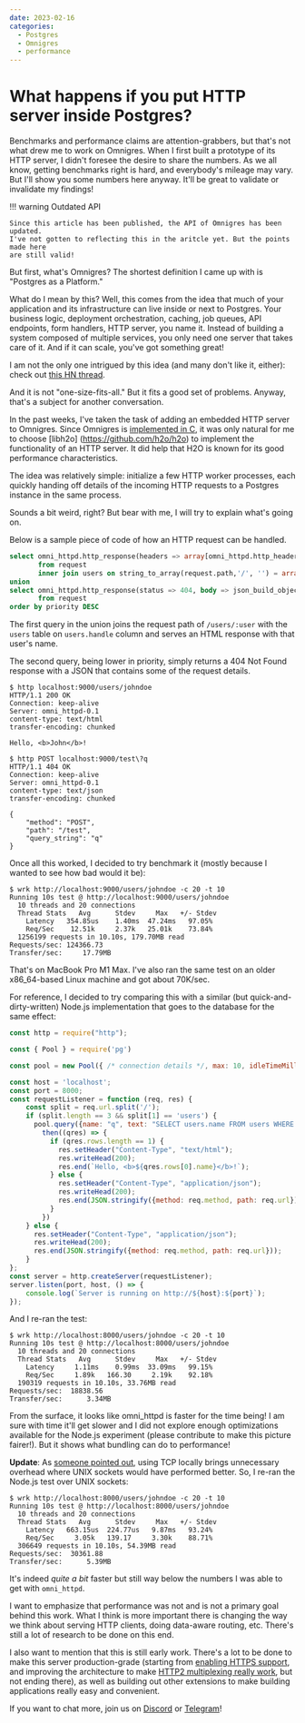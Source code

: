 ```yaml
---
date: 2023-02-16
categories:
  - Postgres
  - Omnigres
  - performance
---
```


# What happens if you put HTTP server inside Postgres?

Benchmarks and performance claims are attention-grabbers, but that's not what
drew me to work on Omnigres. When I first built a prototype of its HTTP server,
I didn't foresee the desire to share the numbers. As we all know, getting
benchmarks right is hard, and everybody's mileage may vary. But I'll show
you some numbers here anyway. It'll be great to validate or invalidate my
findings!

<!-- more -->

!!! warning Outdated API

    Since this article has been published, the API of Omnigres has been updated.
    I've not gotten to reflecting this in the aritcle yet. But the points made here
    are still valid!

But first, what's Omnigres? The shortest definition I came up with is "Postgres
as a Platform."

What do I mean by this? Well, this comes from the idea that much of your
application and its infrastructure can live inside or next to Postgres. Your
business logic, deployment orchestration, caching, job queues, API endpoints,
form handlers, HTTP server, you name it. Instead of building a system
composed of multiple services, you only need one server that takes
care of it. And if it can scale, you've got something great!

I am not the only one intrigued by this idea (and many don't like it, either):
check out [this HN thread](https://news.ycombinator.com/item?id=33934139).

And it is not "one-size-fits-all." But it fits a good set of problems. Anyway,
that's a subject for another conversation.

In the past weeks, I've taken the task of adding an embedded HTTP server to
Omnigres. Since Omnigres is [implemented in C](https://dev.to/omnigres/why-not-rust-for-omnigres-43ak), it was only natural
for me to choose [libh2o] (https://github.com/h2o/h2o) to implement the
functionality of an HTTP server. It did help that H2O is known for its good
performance characteristics.

The idea was relatively simple: initialize a few HTTP worker processes, each
quickly handing off details of the incoming HTTP requests to a Postgres
instance in the same process.

Sounds a bit weird, right? But bear with me, I will try to explain what's going
on.

Below is a sample piece of code of how an HTTP request can be handled.

```sql
select omni_httpd.http_response(headers => array[omni_httpd.http_header('content-type', 'text/html')], body => 'Hello, <b>' || users.name || '</b>!'), 1 as priority
       from request
       inner join users on string_to_array(request.path,'/', '') = array[NULL, 'users', users.handle]
union
select omni_httpd.http_response(status => 404, body => json_build_object('method', request.method, 'path', request.path, 'query_string', request.query_string)), 0 AS priority
       from request
order by priority DESC
```

The first query in the union joins the request path of `/users/:user` with the
`users` table on `users.handle` column and serves an HTML response with that
user's name.

The second query, being lower in priority, simply returns a 404 Not Found
response with a JSON that contains some of the request details.

```
$ http localhost:9000/users/johndoe
HTTP/1.1 200 OK
Connection: keep-alive
Server: omni_httpd-0.1
content-type: text/html
transfer-encoding: chunked

Hello, <b>John</b>!

$ http POST localhost:9000/test\?q
HTTP/1.1 404 OK
Connection: keep-alive
Server: omni_httpd-0.1
content-type: text/json
transfer-encoding: chunked

{
    "method": "POST",
    "path": "/test",
    "query_string": "q"
}
```

Once all this worked, I decided to try benchmark it (mostly because I wanted to see how bad would it be):

```
$ wrk http://localhost:9000/users/johndoe -c 20 -t 10
Running 10s test @ http://localhost:9000/users/johndoe
  10 threads and 20 connections
  Thread Stats   Avg      Stdev     Max   +/- Stdev
    Latency   354.85us    1.40ms  47.24ms   97.05%
    Req/Sec    12.51k     2.37k   25.01k    73.84%
  1256199 requests in 10.10s, 179.70MB read
Requests/sec: 124366.73
Transfer/sec:     17.79MB
```

That's on MacBook Pro M1 Max. I've also ran the same test on an older x86_64-based Linux machine and got about 70K/sec.

For reference, I decided to try comparing this with a similar (but quick-and-dirty-written) Node.js implementation that goes to the database for the same effect:

```js
const http = require("http");

const { Pool } = require('pg')

const pool = new Pool({ /* connection details */, max: 10, idleTimeMillis: 1000 * 60});

const host = 'localhost';
const port = 8000;
const requestListener = function (req, res) {
    const split = req.url.split('/');
    if (split.length == 3 && split[1] == 'users') {
      pool.query({name: "q", text: "SELECT users.name FROM users WHERE users.handle = $1", values: [split[2]]}).
        then((qres) => {
          if (qres.rows.length == 1) {
            res.setHeader("Content-Type", "text/html");
            res.writeHead(200);
            res.end(`Hello, <b>${qres.rows[0].name}</b>!`);
          } else {
            res.setHeader("Content-Type", "application/json");
            res.writeHead(200);
            res.end(JSON.stringify({method: req.method, path: req.url}));
          }
        })
    } else {
      res.setHeader("Content-Type", "application/json");
      res.writeHead(200);
      res.end(JSON.stringify({method: req.method, path: req.url}));
    }
};
const server = http.createServer(requestListener);
server.listen(port, host, () => {
    console.log(`Server is running on http://${host}:${port}`);
});
```

And I re-ran the test:

```
$ wrk http://localhost:8000/users/johndoe -c 20 -t 10
Running 10s test @ http://localhost:8000/users/johndoe
  10 threads and 20 connections
  Thread Stats   Avg      Stdev     Max   +/- Stdev
    Latency     1.11ms    0.99ms  33.09ms   99.15%
    Req/Sec     1.89k   166.30     2.19k    92.18%
  190319 requests in 10.10s, 33.76MB read
Requests/sec:  18838.56
Transfer/sec:      3.34MB
```

From the surface, it looks like omni_httpd is faster for the time being! I am sure with time it'll get slower and I did not explore enough optimizations available for the Node.js experiment (please contribute to make this picture fairer!). But it shows what bundling can do to performance!

**Update**: As [someone pointed out](https://lobste.rs/s/39ao1j/what_happens_if_you_put_http_server_inside#c_ipefyz),
using TCP locally brings unnecessary overhead where UNIX sockets would have
performed better. So, I re-ran the Node.js test over UNIX sockets:

```
$ wrk http://localhost:8000/users/johndoe -c 20 -t 10
Running 10s test @ http://localhost:8000/users/johndoe
  10 threads and 20 connections
  Thread Stats   Avg      Stdev     Max   +/- Stdev
    Latency   663.15us  224.77us   9.87ms   93.24%
    Req/Sec     3.05k   139.17     3.30k    88.71%
  306649 requests in 10.10s, 54.39MB read
Requests/sec:  30361.88
Transfer/sec:      5.39MB
```

It's indeed *quite a bit* faster but still way below the numbers I was able to get with `omni_httpd`.

I want to emphasize that performance was not and is not a primary goal behind
this work. What I think is more important there is changing the way we think
about serving HTTP clients, doing data-aware routing, etc. There's still a lot
of research to be done on this end.

I also want to mention that this is still early work. There's a lot to be done
to make this server production-grade (starting from [enabling HTTPS support](https://github.com/omnigres/omnigres/issues/44),
and improving the architecture to make [HTTP2 multiplexing really work](https://github.com/omnigres/omnigres/issues/40),
but not ending there), as well as building out other extensions to make building applications really easy and convenient.

If you want to chat more, join us on [Discord](https://discord.gg/Jghrq588qS) or [Telegram](http://t.me/omnigres)!
